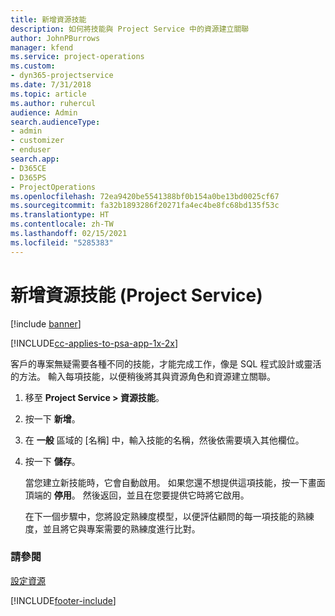 ```yaml
---
title: 新增資源技能
description: 如何將技能與 Project Service 中的資源建立關聯
author: JohnPBurrows
manager: kfend
ms.service: project-operations
ms.custom:
- dyn365-projectservice
ms.date: 7/31/2018
ms.topic: article
ms.author: ruhercul
audience: Admin
search.audienceType:
- admin
- customizer
- enduser
search.app:
- D365CE
- D365PS
- ProjectOperations
ms.openlocfilehash: 72ea9420be5541388bf0b154a0be13bd0025cf67
ms.sourcegitcommit: fa32b1893286f20271fa4ec4be8fc68bd135f53c
ms.translationtype: HT
ms.contentlocale: zh-TW
ms.lasthandoff: 02/15/2021
ms.locfileid: "5285383"
---
```

# <a name="add-resource-skills-project-service"></a>新增資源技能 (Project Service)

[!include [banner](../includes/psa-now-project-operations.md)]

[!INCLUDE[cc-applies-to-psa-app-1x-2x](../includes/cc-applies-to-psa-app-1x-2x.md)]

客戶的專案無疑需要各種不同的技能，才能完成工作，像是 SQL 程式設計或靈活的方法。 輸入每項技能，以便稍後將其與資源角色和資源建立關聯。  
  
1. 移至 **Project Service > 資源技能**。  
  
2. 按一下 **新增**。  
  
3. 在 **一般** 區域的 [名稱] 中，輸入技能的名稱，然後依需要填入其他欄位。  
  
4. 按一下 **儲存**。  
  
   當您建立新技能時，它會自動啟用。 如果您還不想提供這項技能，按一下畫面頂端的 **停用**。 然後返回，並且在您要提供它時將它啟用。  
  
   在下一個步驟中，您將設定熟練度模型，以便評估顧問的每一項技能的熟練度，並且將它與專案需要的熟練度進行比對。  
  
### <a name="see-also"></a>請參閱  
 [設定資源](../psa/set-up-resources.md)


[!INCLUDE[footer-include](../includes/footer-banner.md)]